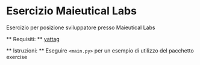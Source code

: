 # Esercizio Maieutical Labs
Esercizio per posizione sviluppatore presso Maieutical Labs

** Requisiti: ** [yattag](https://pypi.org/project/yattag/)

** Istruzioni: ** Eseguire `<main.py>` per un esempio di utilizzo del pacchetto exercise
